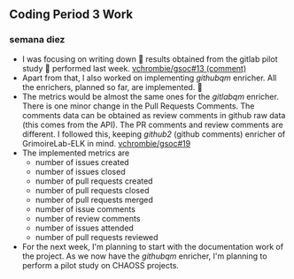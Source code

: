 ## Coding Period 3 Work

### semana diez

- I was focusing on writing down :memo: results obtained from the gitlab pilot study :helicopter: performed last week. [vchrombie/gsoc#13 (comment)](https://github.com/vchrombie/gsoc/issues/13#issuecomment-669236168)
- Apart from that, I also worked on implementing _githubqm_ enricher. All the enrichers, planned so far, are implemented. :100:
- The metrics would be almost the same ones for the _gitlabqm_ enricher. There is one minor change in the Pull Requests Comments. The comments data can be obtained as review comments in github raw data (this comes from the API). The PR comments and review comments are different. I followed this, keeping _github2_ (github comments) enricher of GrimoireLab-ELK in mind. [vchrombie/gsoc#19](https://github.com/vchrombie/gsoc/issues/19)
- The implemented metrics are 
  - number of issues created
  - number of issues closed
  - number of pull requests created
  - number of pull requests closed
  - number of pull requests merged
  - number of issue comments
  - number of review comments
  - number of issues attended
  - number of pull requests reviewed
- For the next week, I'm planning to start with the documentation work of the project. As we now have the _githubqm_ enricher, I'm planning to perform a pilot study on CHAOSS projects.
